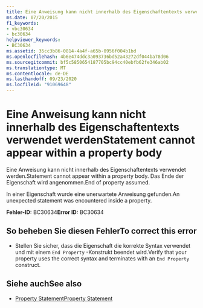 ```yaml
---
title: Eine Anweisung kann nicht innerhalb des Eigenschaftentexts verwendet werden
ms.date: 07/20/2015
f1_keywords:
- vbc30634
- bc30634
helpviewer_keywords:
- BC30634
ms.assetid: 35cc3b86-0814-4a4f-a65b-0956f004b1bd
ms.openlocfilehash: 4b6e474ddc3a093736bd52a43272df044ba78d06
ms.sourcegitcommit: bf5c5850654187705bc94cc40ebfb62fe346ab02
ms.translationtype: MT
ms.contentlocale: de-DE
ms.lasthandoff: 09/23/2020
ms.locfileid: "91069648"
---
```

# <a name="statement-cannot-appear-within-a-property-body"></a><span data-ttu-id="c4bae-102">Eine Anweisung kann nicht innerhalb des Eigenschaftentexts verwendet werden</span><span class="sxs-lookup"><span data-stu-id="c4bae-102">Statement cannot appear within a property body</span></span>

<span data-ttu-id="c4bae-103">Eine Anweisung kann nicht innerhalb des Eigenschaftentexts verwendet werden.</span><span class="sxs-lookup"><span data-stu-id="c4bae-103">Statement cannot appear within a property body.</span></span> <span data-ttu-id="c4bae-104">Das Ende der Eigenschaft wird angenommen.</span><span class="sxs-lookup"><span data-stu-id="c4bae-104">End of property assumed.</span></span>  
  
 <span data-ttu-id="c4bae-105">In einer Eigenschaft wurde eine unerwartete Anweisung gefunden.</span><span class="sxs-lookup"><span data-stu-id="c4bae-105">An unexpected statement was encountered inside a property.</span></span>  
  
 <span data-ttu-id="c4bae-106">**Fehler-ID:** BC30634</span><span class="sxs-lookup"><span data-stu-id="c4bae-106">**Error ID:** BC30634</span></span>  
  
## <a name="to-correct-this-error"></a><span data-ttu-id="c4bae-107">So beheben Sie diesen Fehler</span><span class="sxs-lookup"><span data-stu-id="c4bae-107">To correct this error</span></span>  
  
- <span data-ttu-id="c4bae-108">Stellen Sie sicher, dass die Eigenschaft die korrekte Syntax verwendet und mit einem `End Property` -Konstrukt beendet wird.</span><span class="sxs-lookup"><span data-stu-id="c4bae-108">Verify that your property uses the correct syntax and terminates with an `End Property` construct.</span></span>  
  
## <a name="see-also"></a><span data-ttu-id="c4bae-109">Siehe auch</span><span class="sxs-lookup"><span data-stu-id="c4bae-109">See also</span></span>

- [<span data-ttu-id="c4bae-110">Property Statement</span><span class="sxs-lookup"><span data-stu-id="c4bae-110">Property Statement</span></span>](../language-reference/statements/property-statement.md)
